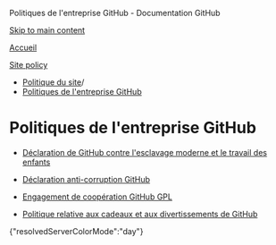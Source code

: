 Politiques de l'entreprise GitHub - Documentation GitHub

[Skip to main content](#main-content)

[Accueil](/fr)

[Site policy](/fr/site-policy)

* [Politique du site](/fr/site-policy)/
* [Politiques de l'entreprise GitHub](/fr/site-policy/github-company-policies)

Politiques de l'entreprise GitHub
==========

* [Déclaration de GitHub contre l'esclavage moderne et le travail des enfants](/fr/site-policy/github-company-policies/github-statement-against-modern-slavery-and-child-labor)

* [Déclaration anti-corruption GitHub](/fr/site-policy/github-company-policies/github-anti-bribery-statement)

* [Engagement de coopération GitHub GPL](/fr/site-policy/github-company-policies/github-gpl-cooperation-commitment)

* [Politique relative aux cadeaux et aux divertissements de GitHub](/fr/site-policy/github-company-policies/github-gifts-and-entertainment-policy)

{"resolvedServerColorMode":"day"}
